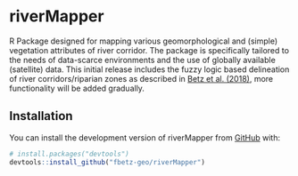 
<!-- README.md is generated from README.Rmd. Please edit that file -->

# riverMapper

<!-- badges: start -->
<!-- badges: end -->

R Package designed for mapping various geomorphological and (simple)
vegetation attributes of river corridor. The package is specifically
tailored to the needs of data-scarce environments and the use of
globally available (satellite) data. This initial release includes the
fuzzy logic based delineation of river corridors/riparian zones as
described in [Betz et
al. (2018)](https://doi.org/10.1016/j.geomorph.2018.01.024), more
functionality will be added gradually.

## Installation

You can install the development version of riverMapper from
[GitHub](https://github.com/) with:

``` r
# install.packages("devtools")
devtools::install_github("fbetz-geo/riverMapper")
```
